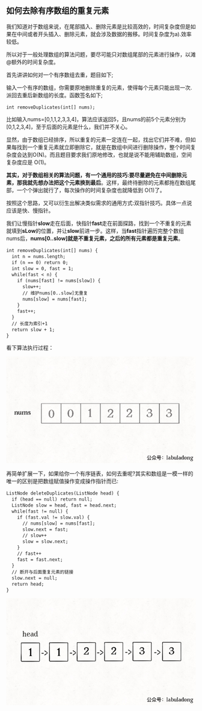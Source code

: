 ## 如何去除有序数组的重复元素

我们知道对于数组来说，在尾部插入、删除元素是比较高效的，时间复杂度但是如果在中间或者开头插入、删除元素，就会涉及数据的搬移。时间复杂度为a).效率较低。

所以对于一般处理数组的算法问题，要尽可能只对数组尾部的元素进行操作，以滩@额外的时间复杂度。

首先讲讲如何对一个有序数组去重，题目如下;

输入一个有序的数组，你需要原地删除重复的元素，使得每个元素只能出现一次.派回去重后新数组的长度。函数签名如下;

```
int removeDuplicates(int[] nums);
```

比如输入nums=[0,1,1,2,3,3,4]，算法应该返回5，且nums的前5个元素分别为[0,1,2,3,4]，至于后面的元素是什么，我们并不关心。

显然，由于数组已经排序，所以重复的元素一定连在一起，找出它们并不难，但如果每找到一个重复元素就立即删除它，就是在数组中间进行删除操作，整个时间复杂度会达到O(N)。而且题目要求我们原地修改，也就是说不能用辅助数组，空间复杂度应是 O(1)。

**其实，对于数组相关的算法问题，有一个通用的技巧:要尽量避免在中间删除元素，那我就先想办法把这个元素换到最后**。这样，最终待删除的元素都拖在数组尾部，一个个弹出就行了，每次操作的时间复杂度也就降低到 O(1)了。

按照这个思路，又可以衍生出解决类似需求的通用方式:双指针技巧。具体一点说应该是快、慢指针。

我们让慢指针**slow**走在后面，快指针**fast**走在前面探路，找到一个不重复的元素就填到**sLow**的位置，并让**slow**前进一步。这样，当**fast**指针遍历完整个数组nums后，**nums[0..slow]就是不重复元素，之后的所有元素都是重复元素**。

```
int removeDuplicates(int[] nums) {
  int n = nums.length;
  if (n == 0) return 0;
  int slow = 0, fast = 1;
  while(fast < n) {
    if (nums[fast] != nums[slow]) {
      slow++;
      // 维护nums[0..slow]无重复
      nums[slow] = nums[fast];
    }
    fast++;
  }
  // 长度为索引+1
  return slow + 1; 
}
```

看下算法执行过程：

![](1-1.gif)

再简单扩展一下，如果给你一个有序链表，如何去重呢?其实和数组是一模一样的唯一的区别是把数组赋值操作变成操作指针而已:

```
ListNode deleteDuplicates(ListNode head) {
  if (head == null) return null;
  ListNode slow = head, fast = head.next;
  while(fast != null) {
    if (fast.val != slow.val) {
      // nums[slow] = nums[fast];
      slow.next = fast;
      // slow++
      slow = slow.next;
    }
    // fast++
    fast = fast.next;
  }
  // 断开与后面重复元素的链接
  slow.next = null;
  return head;
}
```

![](1-2.gif)

